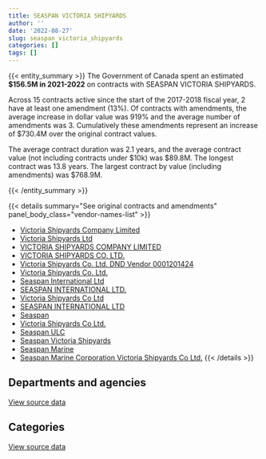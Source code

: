 ```yaml
---
title: SEASPAN VICTORIA SHIPYARDS
author: ''
date: '2022-08-27'
slug: seaspan_victoria_shipyards
categories: []
tags: []
---
```


<script src="/rmarkdown-libs/htmlwidgets/htmlwidgets.js"></script>
<link href="/rmarkdown-libs/datatables-css/datatables-crosstalk.css" rel="stylesheet" />
<script src="/rmarkdown-libs/datatables-binding/datatables.js"></script>
<script src="/rmarkdown-libs/jquery/jquery-3.6.0.min.js"></script>
<link href="/rmarkdown-libs/dt-core-bootstrap/css/dataTables.bootstrap.min.css" rel="stylesheet" />
<link href="/rmarkdown-libs/dt-core-bootstrap/css/dataTables.bootstrap.extra.css" rel="stylesheet" />
<script src="/rmarkdown-libs/dt-core-bootstrap/js/jquery.dataTables.min.js"></script>
<script src="/rmarkdown-libs/dt-core-bootstrap/js/dataTables.bootstrap.min.js"></script>
<link href="/rmarkdown-libs/crosstalk/css/crosstalk.min.css" rel="stylesheet" />
<script src="/rmarkdown-libs/crosstalk/js/crosstalk.min.js"></script>
<script src="/rmarkdown-libs/htmlwidgets/htmlwidgets.js"></script>
<link href="/rmarkdown-libs/datatables-css/datatables-crosstalk.css" rel="stylesheet" />
<script src="/rmarkdown-libs/datatables-binding/datatables.js"></script>
<script src="/rmarkdown-libs/jquery/jquery-3.6.0.min.js"></script>
<link href="/rmarkdown-libs/dt-core-bootstrap/css/dataTables.bootstrap.min.css" rel="stylesheet" />
<link href="/rmarkdown-libs/dt-core-bootstrap/css/dataTables.bootstrap.extra.css" rel="stylesheet" />
<script src="/rmarkdown-libs/dt-core-bootstrap/js/jquery.dataTables.min.js"></script>
<script src="/rmarkdown-libs/dt-core-bootstrap/js/dataTables.bootstrap.min.js"></script>
<link href="/rmarkdown-libs/crosstalk/css/crosstalk.min.css" rel="stylesheet" />
<script src="/rmarkdown-libs/crosstalk/js/crosstalk.min.js"></script>

{{< entity_summary >}}
The Government of Canada spent an estimated **\$156.5M in 2021-2022** on contracts with SEASPAN VICTORIA SHIPYARDS.

Across 15 contracts active since the start of the 2017-2018 fiscal year, 2 have at least one amendment (13%). Of contracts with amendments, the average increase in dollar value was 919% and the average number of amendments was 3. Cumulatively these amendments represent an increase of \$730.4M over the original contract values.

The average contract duration was 2.1 years, and the average contract value (not including contracts under \$10k) was \$89.8M. The longest contract was 13.8 years. The largest contract by value (including amendments) was \$768.9M.

{{< /entity_summary >}}

{{< details summary="See original contracts and amendments" panel_body_class="vendor-names-list" >}}
- [Victoria Shipyards Company Limited](https://search.open.canada.ca/en/ct/?sort=contract_value_f%20desc&page=1&search_text=%22Victoria%20Shipyards%20Company%20Limited%22)
- [Victoria Shipyards Ltd](https://search.open.canada.ca/en/ct/?sort=contract_value_f%20desc&page=1&search_text=%22Victoria%20Shipyards%20Ltd%22)
- [VICTORIA SHIPYARDS COMPANY LIMITED](https://search.open.canada.ca/en/ct/?sort=contract_value_f%20desc&page=1&search_text=%22VICTORIA%20SHIPYARDS%20COMPANY%20LIMITED%22)
- [VICTORIA SHIPYARDS CO. LTD.](https://search.open.canada.ca/en/ct/?sort=contract_value_f%20desc&page=1&search_text=%22VICTORIA%20SHIPYARDS%20CO.%20LTD.%22)
- [Victoria Shipyards Co. Ltd. DND Vendor 0001201424](https://search.open.canada.ca/en/ct/?sort=contract_value_f%20desc&page=1&search_text=%22Victoria%20Shipyards%20Co.%20Ltd.%20DND%20Vendor%200001201424%22)
- [Victoria Shipyards Co. Ltd.](https://search.open.canada.ca/en/ct/?sort=contract_value_f%20desc&page=1&search_text=%22Victoria%20Shipyards%20Co.%20Ltd.%22)
- [Seaspan International Ltd](https://search.open.canada.ca/en/ct/?sort=contract_value_f%20desc&page=1&search_text=%22Seaspan%20International%20Ltd%22)
- [SEASPAN INTERNATIONAL LTD.](https://search.open.canada.ca/en/ct/?sort=contract_value_f%20desc&page=1&search_text=%22SEASPAN%20INTERNATIONAL%20LTD.%22)
- [Victoria Shipyards Co Ltd](https://search.open.canada.ca/en/ct/?sort=contract_value_f%20desc&page=1&search_text=%22Victoria%20Shipyards%20Co%20Ltd%22)
- [SEASPAN INTERNATIONAL LTD](https://search.open.canada.ca/en/ct/?sort=contract_value_f%20desc&page=1&search_text=%22SEASPAN%20INTERNATIONAL%20LTD%22)
- [Seaspan](https://search.open.canada.ca/en/ct/?sort=contract_value_f%20desc&page=1&search_text=%22Seaspan%22)
- [Victoria Shipyards Co Ltd.](https://search.open.canada.ca/en/ct/?sort=contract_value_f%20desc&page=1&search_text=%22Victoria%20Shipyards%20Co%20Ltd.%22)
- [Seaspan ULC](https://search.open.canada.ca/en/ct/?sort=contract_value_f%20desc&page=1&search_text=%22Seaspan%20ULC%22)
- [Seaspan Victoria Shipyards](https://search.open.canada.ca/en/ct/?sort=contract_value_f%20desc&page=1&search_text=%22Seaspan%20Victoria%20Shipyards%22)
- [Seaspan Marine](https://search.open.canada.ca/en/ct/?sort=contract_value_f%20desc&page=1&search_text=%22Seaspan%20Marine%22)
- [Seaspan Marine Corporation Victoria Shipyards Co Ltd.](https://search.open.canada.ca/en/ct/?sort=contract_value_f%20desc&page=1&search_text=%22Seaspan%20Marine%20Corporation%20Victoria%20Shipyards%20Co%20Ltd.%22)
{{< /details >}}

## Departments and agencies

<div id="htmlwidget-1" style="width:100%;height:auto;" class="datatables html-widget"></div>
<script type="application/json" data-for="htmlwidget-1">{"x":{"style":"bootstrap","filter":"none","vertical":false,"data":[["<a href=\"/departments/dfo-mpo/\">Fisheries and Oceans Canada<\/a>","<a href=\"/departments/dnd-mdn/\">National Defence<\/a>","<a href=\"/departments/pwgsc-tpsgc/\">Public Services and Procurement Canada<\/a>"],[null,55729913.28,20816.25],[null,135900471.99,38381.7],[null,167586942.83,null],[2466403.66,153996182.08,34332.9]],"container":"<table class=\"table table-striped table-hover row-border order-column display\">\n  <thead>\n    <tr>\n      <th>Department<\/th>\n      <th>2018-2019<\/th>\n      <th>2019-2020<\/th>\n      <th>2020-2021<\/th>\n      <th>2021-2022<\/th>\n    <\/tr>\n  <\/thead>\n<\/table>","options":{"order":[[4,"desc"]],"pageLength":10,"autoWidth":true,"columnDefs":[{"targets":1,"render":"function(data, type, row, meta) {\n    return type !== 'display' ? data : DTWidget.formatCurrency(data, \"$\", 2, 3, \",\", \".\", true, null);\n  }"},{"targets":2,"render":"function(data, type, row, meta) {\n    return type !== 'display' ? data : DTWidget.formatCurrency(data, \"$\", 2, 3, \",\", \".\", true, null);\n  }"},{"targets":3,"render":"function(data, type, row, meta) {\n    return type !== 'display' ? data : DTWidget.formatCurrency(data, \"$\", 2, 3, \",\", \".\", true, null);\n  }"},{"targets":4,"render":"function(data, type, row, meta) {\n    return type !== 'display' ? data : DTWidget.formatCurrency(data, \"$\", 2, 3, \",\", \".\", true, null);\n  }"},{"width":"16%","targets":[1,2,3,4]},{"className":"dt-right","targets":[1,2,3,4]}],"orderClasses":false}},"evals":["options.columnDefs.0.render","options.columnDefs.1.render","options.columnDefs.2.render","options.columnDefs.3.render"],"jsHooks":[]}</script>
<p class="text-right">
<a href="https://github.com/GoC-Spending/contracts-data/tree/main/data/out/vendors/seaspan_victoria_shipyards/summary_by_fiscal_year_by_department.csv" class="source-data-link btn btn-link">View source data</a>
</p>

## Categories

<div id="htmlwidget-2" style="width:100%;height:auto;" class="datatables html-widget"></div>
<script type="application/json" data-for="htmlwidget-2">{"x":{"style":"bootstrap","filter":"none","vertical":false,"data":[["<a href=\"/categories/1_facilities_and_construction/\">Facilities and construction<\/a>","<a href=\"/categories/11_defence/\">Defence<\/a>","<a href=\"/categories/2_professional_services/\">Professional services<\/a>","<a href=\"/categories/5_transportation_and_logistics/\">Transportation and logistics<\/a>","<a href=\"/categories/6_industrial_products_and_services/\">Industrial products and services<\/a>"],[20816.25,55709548.2,20365.08,null,null],[24941.7,135900471.99,null,13440,null],[null,167586942.83,null,null,null],[34332.9,153850341.91,null,2466403.66,145840.17]],"container":"<table class=\"table table-striped table-hover row-border order-column display\">\n  <thead>\n    <tr>\n      <th>Category<\/th>\n      <th>2018-2019<\/th>\n      <th>2019-2020<\/th>\n      <th>2020-2021<\/th>\n      <th>2021-2022<\/th>\n    <\/tr>\n  <\/thead>\n<\/table>","options":{"order":[[4,"desc"]],"dom":"t","pageLength":30,"autoWidth":true,"columnDefs":[{"targets":1,"render":"function(data, type, row, meta) {\n    return type !== 'display' ? data : DTWidget.formatCurrency(data, \"$\", 2, 3, \",\", \".\", true, null);\n  }"},{"targets":2,"render":"function(data, type, row, meta) {\n    return type !== 'display' ? data : DTWidget.formatCurrency(data, \"$\", 2, 3, \",\", \".\", true, null);\n  }"},{"targets":3,"render":"function(data, type, row, meta) {\n    return type !== 'display' ? data : DTWidget.formatCurrency(data, \"$\", 2, 3, \",\", \".\", true, null);\n  }"},{"targets":4,"render":"function(data, type, row, meta) {\n    return type !== 'display' ? data : DTWidget.formatCurrency(data, \"$\", 2, 3, \",\", \".\", true, null);\n  }"},{"width":"16%","targets":[1,2,3,4]},{"className":"dt-right","targets":[1,2,3,4]}],"orderClasses":false,"lengthMenu":[10,25,30,50,100]}},"evals":["options.columnDefs.0.render","options.columnDefs.1.render","options.columnDefs.2.render","options.columnDefs.3.render"],"jsHooks":[]}</script>
<p class="text-right">
<a href="https://github.com/GoC-Spending/contracts-data/tree/main/data/out/vendors/seaspan_victoria_shipyards/summary_by_fiscal_year_by_category.csv" class="source-data-link btn btn-link">View source data</a>
</p>
